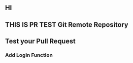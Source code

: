 
## HI

## THIS IS PR TEST Git Remote Repository

## Test your Pull Request 


### Add Login Function

